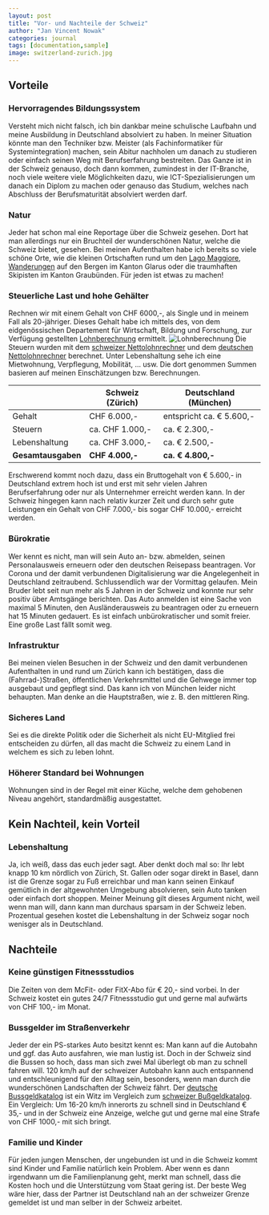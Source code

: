```yaml
---
layout: post
title: "Vor- und Nachteile der Schweiz"
author: "Jan Vincent Nowak"
categories: journal
tags: [documentation,sample]
image: switzerland-zurich.jpg
---
```


## Vorteile

### Hervorragendes Bildungssystem

Versteht mich nicht falsch, ich bin dankbar meine schulische Laufbahn und meine Ausbildung in Deutschland absolviert zu haben. In meiner Situation könnte man den Techniker bzw. Meister (als Fachinformatiker für Systemintegration) machen, sein Abitur nachholen um danach zu studieren oder einfach seinen Weg mit Berufserfahrung bestreiten. Das Ganze ist in der Schweiz genauso, doch dann kommen, zumindest in der IT-Branche, noch viele weitere viele Möglichkeiten dazu, wie ICT-Spezialisierungen um danach ein Diplom zu machen oder genauso das Studium, welches nach Abschluss der Berufsmaturität absolviert werden darf. 

### Natur

Jeder hat schon mal eine Reportage über die Schweiz gesehen. Dort hat man allerdings nur ein Bruchteil der wunderschönen Natur, welche die Schweiz bietet, gesehen. Bei meinen Aufenthalten habe ich bereits so viele schöne Orte, wie die kleinen Ortschaften rund um den [Lago Maggiore](https://de.wikipedia.org/wiki/Lago_Maggiore), [Wanderungen](https://www.outdooractive.com/de/wanderungen/glarus/wanderungen-in-glarus/1433717/) auf den Bergen im Kanton Glarus oder die traumhaften Skipisten im Kanton Graubünden. Für jeden ist etwas zu machen!

### Steuerliche Last und hohe Gehälter

Rechnen wir mit einem Gehalt von CHF 6000,-, als Single und in meinem Fall als 20-jähriger. Dieses Gehalt habe ich mittels des, von dem eidgenössischen Departement für Wirtschaft, Bildung und Forschung, zur Verfügung gestellten [Lohnberechnung](https://entsendung.admin.ch/Lohnrechner/lohnberechnung) ermittelt. 
![Lohnberechnung](https://github.com/janvincentnowak/janvincentnowak.github.io/blob/gh-pages/assets/img/Lohn-in-der-Schweiz.jpg?raw=true)
Die Steuern wurden mit dem [schweizer Nettolohnrechner](https://www.lohncomputer.ch/) und dem [deutschen Nettolohnrechner](https://www.nettolohn.de/) berechnet. Unter Lebenshaltung sehe ich eine Mietwohnung, Verpflegung, Mobilität, ... usw. Die dort genommen Summen basieren auf meinen Einschätzungen bzw. Berechnungen.  

| []() | Schweiz (Zürich) | Deutschland (München) |
| - | - | -|
| Gehalt | CHF 6.000,- | entspricht ca. € 5.600,- |
| Steuern | ca. CHF 1.000,- | ca. € 2.300,- |
| Lebenshaltung | ca. CHF 3.000,- | ca. € 2.500,- |
| **Gesamtausgaben** | **CHF 4.000,-** | **ca. € 4.800,-** |

Erschwerend kommt noch dazu, dass ein Bruttogehalt von € 5.600,- in Deutschland extrem hoch ist und erst mit sehr vielen Jahren Berufserfahrung oder nur als Unternehmer erreicht werden kann. In der Schweiz hingegen kann nach relativ kurzer Zeit und durch sehr gute Leistungen ein Gehalt von CHF 7.000,- bis sogar CHF 10.000,- erreicht werden.

### Bürokratie

Wer kennt es nicht, man will sein Auto an- bzw. abmelden, seinen Personalausweis erneuern oder den deutschen Reisepass beantragen. Vor Corona und der damit verbundenen Digitalisierung war die Angelegenheit in Deutschland zeitraubend. Schlussendlich war der Vormittag gelaufen. Mein Bruder lebt seit nun mehr als 5 Jahren in der Schweiz und konnte nur sehr positiv über Amtsgänge berichten. Das Auto anmelden ist eine Sache von maximal 5 Minuten, den Ausländerausweis zu beantragen oder zu erneuern hat 15 Minuten gedauert. 
Es ist einfach unbürokratischer und somit freier. Eine große Last fällt somit weg.

### Infrastruktur

Bei meinen vielen Besuchen in der Schweiz und den damit verbundenen Aufenthalten in und rund um Zürich kann ich bestätigen, dass die (Fahrrad-)Straßen, öffentlichen Verkehrsmittel und die Gehwege immer top ausgebaut und gepflegt sind. Das kann ich von München leider nicht behaupten. Man denke an die Hauptstraßen, wie z. B. den mittleren Ring.

### Sicheres Land

Sei es die direkte Politik oder die Sicherheit als nicht EU-Mitglied frei entscheiden zu dürfen, all das macht die Schweiz zu einem Land in welchem es sich zu leben lohnt.

### Höherer Standard bei Wohnungen

Wohnungen sind in der Regel mit einer Küche, welche dem gehobenen Niveau angehört, standardmäßig ausgestattet. 

## Kein Nachteil, kein Vorteil

### Lebenshaltung

Ja, ich weiß, dass das euch jeder sagt. Aber denkt doch mal so: Ihr lebt knapp 10 km nördlich von Zürich, St. Gallen oder sogar direkt in Basel, dann ist die Grenze sogar zu Fuß erreichbar und man kann seinen Einkauf gemütlich in der altgewohnten Umgebung absolvieren, sein Auto tanken oder einfach dort shoppen. Meiner Meinung gilt dieses Argument nicht, weil wenn man will, dann kann man durchaus sparsam in der Schweiz leben. Prozentual gesehen kostet die Lebenshaltung in der Schweiz sogar noch wenisger als in Deutschland.

## Nachteile

### Keine günstigen Fitnessstudios

Die Zeiten von dem McFit- oder FitX-Abo für € 20,- sind vorbei. In der Schweiz kostet ein gutes 24/7 Fitnessstudio gut und gerne mal aufwärts von CHF 100,- im Monat.

### Bussgelder im Straßenverkehr

Jeder der ein PS-starkes Auto besitzt kennt es: Man kann auf die Autobahn und ggf. das Auto ausfahren, wie man lustig ist. Doch in der Schweiz sind die Bussen so hoch, dass man sich zwei Mal überlegt ob man zu schnell fahren will. 120 km/h auf der schweizer Autobahn kann auch entspannend und entschleunigend für den Alltag sein, besonders, wenn man durch die wunderschönen Landschaften der Schweiz fährt. Der [deutsche Bussgeldkatalog](https://www.adac.de/verkehr/recht/bussgeld-punkte/bussgeldrechner/) ist ein Witz im Vergleich zum [schweizer Bußgeldkatalog](https://www.ch.ch/de/geschwindigkeitsueberschreitungen/). Ein Vergleich: Um 16-20 km/h innerorts zu schnell sind in Deutschland € 35,- und in der Schweiz eine Anzeige, welche gut und gerne mal eine Strafe von CHF 1000,- mit sich bringt.

### Familie und Kinder

Für jeden jungen Menschen, der ungebunden ist und in die Schweiz kommt sind Kinder und Familie natürlich kein Problem. Aber wenn es  dann irgendwann um die Familienplanung geht, merkt man schnell, dass die Kosten hoch und die Unterstützung vom Staat gering ist. Der beste Weg wäre hier, dass der Partner ist Deutschland nah an der schweizer Grenze gemeldet ist und man selber in der Schweiz arbeitet. 
